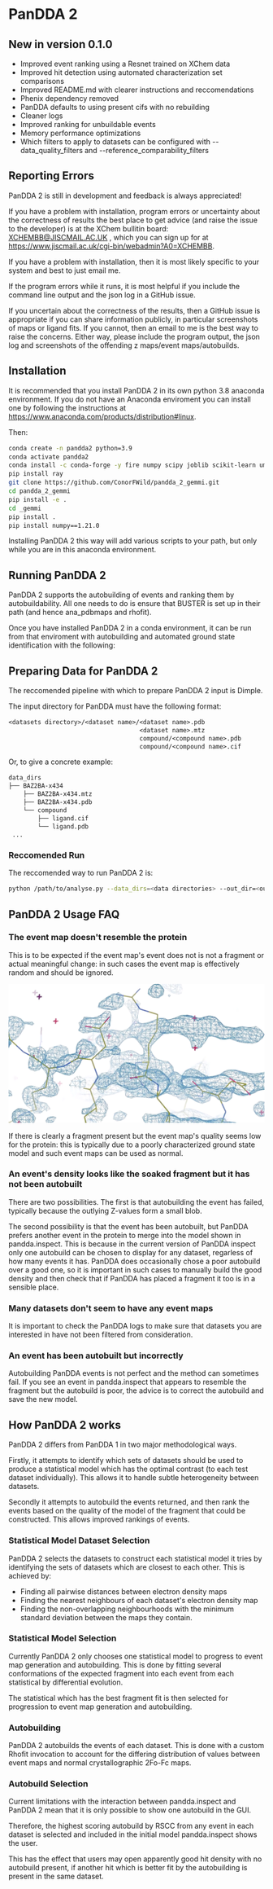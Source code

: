 # PanDDA 2

## New in version 0.1.0

 - Improved event ranking using a Resnet trained on XChem data
 - Improved hit detection using automated characterization set comparisons
 - Improved README.md with clearer instructions and reccomendations
 - Phenix dependency removed
 - PanDDA defaults to using present cifs with no rebuilding
 - Cleaner logs
 - Improved ranking for unbuildable events
 - Memory performance optimizations
 - Which filters to apply to datasets can be configured with --data_quality_filters and --reference_comparability_filters

## Reporting Errors

PanDDA 2 is still in development and feedback is always appreciated! 

If you have a problem with installation, program errors or uncertainty about the correctness of results the best place to get advice (and raise the issue to the developer) is at the XChem bullitin board: XCHEMBB@JISCMAIL.AC.UK
, which you can sign up for at https://www.jiscmail.ac.uk/cgi-bin/webadmin?A0=XCHEMBB.

If you have a problem with installation, then it is most likely specific to your system and best to just email me.

If the program errors while it runs, it is most helpful if you include the command line output and the json log in a GitHub issue. 

If you uncertain about the correctness of the results, then a GitHub issue is appropriate if you can share information publicly, in particular screenshots of maps or ligand fits. If you cannot, then an email to me is the best way to raise the concerns. Either way, please include the program output, the json log and screenshots of the offending z maps/event maps/autobuilds.


## Installation

It is recommended that you install PanDDA 2 in its own python 3.8 anaconda environment. If you do not have an Anaconda enviroment you can install one by following the instructions at https://www.anaconda.com/products/distribution#linux. 

Then:

```bash
conda create -n pandda2 python=3.9
conda activate pandda2
conda install -c conda-forge -y fire numpy scipy joblib scikit-learn umap-learn bokeh dask dask-jobqueue hdbscan matplotlib rich seaborn rdkit openbabel mrcfile
pip install ray
git clone https://github.com/ConorFWild/pandda_2_gemmi.git
cd pandda_2_gemmi
pip install -e .
cd _gemmi
pip install .
pip install numpy==1.21.0
```

Installing PanDDA 2 this way will add various scripts to your path, but only while you are in this anaconda environment.



## Running PanDDA 2

PanDDA 2 supports the autobuilding of events and ranking them by autobuildability. All one needs to do is ensure that BUSTER is set up in their path (and hence ana_pdbmaps and rhofit).


Once you have installed PanDDA 2 in a conda environment, it can be run from that enviroment with autobuilding and automated ground state identification with the following: 

## Preparing Data for PanDDA 2

The reccomended pipeline with which to prepare PanDDA 2 input is Dimple. 

The input directory for PanDDA must have the following format:

```commandline
<datasets directory>/<dataset name>/<dataset name>.pdb 
                                    <dataset name>.mtz
                                    compound/<compound name>.pdb
                                    compound/<compound name>.cif
```

Or, to give a concrete example:

```commandline
data_dirs
├── BAZ2BA-x434
    ├── BAZ2BA-x434.mtz
    ├── BAZ2BA-x434.pdb
    └── compound
        ├── ligand.cif
        └── ligand.pdb
 ...
```

### Reccomended Run

The reccomended way to run PanDDA 2 is:

```bash
python /path/to/analyse.py --data_dirs=<data directories> --out_dir=<output directory> --pdb_regex=<pdb regex> --mtz_regex=<mtz regex> --local_cpus=<your number of cpus>
```

## PanDDA 2 Usage FAQ

### The event map doesn't resemble the protein

This is to be expected if the event map's event does not is not a fragment or actual meaningful change: in such cases the event map is effectively random and should be ignored.

![REPL](https://github.com/ConorFWild/pandda_2_gemmi/raw/master/imgs/low_ranking_event.png)


If there is clearly a fragment present but the event map's quality seems low for the protein: this is typically due to a poorly characterized ground state model and such event maps can be used as normal.

### An event's density looks like the soaked fragment but it has not been autobuilt

There are two possibilities. The first is that autobuilding the event has failed, typically because the outlying Z-values form a small blob.

The second possibility is that the event has been autobuilt, but PanDDA prefers another event in the protein to merge into the model shown in pandda.inspect. This is because in the current version of PanDDA inspect only one autobuild can be chosen to display for any dataset, regarless of how many events it has. PanDDA does occasionally chose a poor autobuild over a good one, so it is important in such cases to manually build the good density and then check that if PanDDA has placed a fragment it too is in a sensible place.

### Many datasets don't seem to have any event maps

It is important to check the PanDDA logs to make sure that datasets you are interested in have not been filtered from consideration. 

### An event has been autobuilt but incorrectly

Autobuilding PanDDA events is not perfect and the method can sometimes fail. If you see an event in pandda.inspect that appears to resemble the fragment but the autobuild is poor, the advice is to correct the autobuild and save the new model.

## How PanDDA 2 works

PanDDA 2 differs from PanDDA 1 in two major methodological ways. 

Firstly, it attempts to identify which sets of datasets should be used to produce a statistical model which has the optimal contrast (to each test dataset individually). This allows it to handle subtle heterogeneity between datasets. 

Secondly it attempts to autobuild the events returned, and then rank the events based on the quality of the model of the fragment that could be constructed. This allows improved rankings of events.

### Statistical Model Dataset Selection

PanDDA 2 selects the datasets to construct each statistical model it tries by identifying the sets of datasets which are closest to each other. This is achieved by:
 - Finding all pairwise distances between electron density maps
 - Finding the nearest neighbours of each dataset's electron density map
 - Finding the non-overlapping neighbourhoods with the minimum standard deviation between the maps they contain.

### Statistical Model Selection

Currently PanDDA 2 only chooses one statistical model to progress to event map generation and autobuilding. This is done by fitting several conformations of the expected fragment into each event from each statistical by differential evolution. 

The statistical which has the best fragment fit is then selected for progression to event map generation and autobuilding.

### Autobuilding

PanDDA 2 autobuilds the events of each dataset. This is done with a custom Rhofit invocation to account for the differing distribution of values between event maps and normal crystallographic 2Fo-Fc maps.

### Autobuild Selection

Current limitations with the interaction between pandda.inspect and PanDDA 2 mean that it is only possible to show one autobuild in the GUI. 

Therefore, the highest scoring autobuild by RSCC from any event in each dataset is selected and included in the initial model pandda.inspect shows the user. 

This has the effect that users may open apparently good hit density with no autobuild present, if another hit which is better fit by the autobuilding is present in the same dataset.



